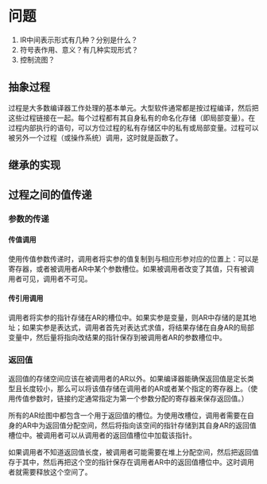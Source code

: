 # 问题

1. IR中间表示形式有几种？分别是什么？
2. 符号表作用、意义？有几种实现形式？
3. 控制流图？

## 抽象过程

过程是大多数编译器工作处理的基本单元。大型软件通常都是按过程编译，然后把这些过程链接在一起。每个过程都有其自身私有的命名化存储（即局部变量）。在过程内部执行的语句，可以方位过程的私有存储区中的私有或局部变量。过程可以被另外一个过程（或操作系统）调用，这时就是函数了。

## 继承的实现

## 过程之间的值传递

### 参数的传递

#### 传值调用

使用传值参数传递时，调用者将实参的值复制到与相应形参对应的位置上：可以是寄存器，或者被调用者AR中某个参数槽位。如果被调用者改变了其值，只有被调用者可见，调用者不可见。

#### 传引用调用

调用者将实参的指针存储在AR的槽位中。如果实参是变量，则AR中存储的是其地址；如果实参是表达式，调用者首先对表达式求值，将结果存储在自身AR的局部变量中，然后量将指向改结果的指针保存到被调用者AR的参数槽位中。

### 返回值

返回值的存储空间应该在被调用者的AR以外。如果编译器能确保返回值是定长类型且长度较小，那么可以将该值存储在调用者的AR或者某个指定的寄存器上。（使用传值参数时，链接约定通常指定为第一个参数分配的寄存器来保存返回值。）

所有的AR绘图中都包含一个用于返回值的槽位。为使用改槽位，调用者需要在自身的AR中为返回值分配空间，然后将指向该空间的指针存储到其自身AR的返回值槽位中。被调用者可以从调用者的返回值槽位中加载该指针。

如果调用者不知道返回值长度，被调用者可能需要在堆上分配空间，然后把返回值存于其中，然后再把这个空的指针保存在调用者AR中的返回值槽位中。这时调用者就需要释放这个空间了。